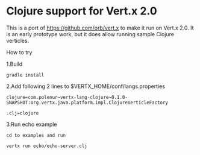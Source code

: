 # Clojure support for Vert.x 2.0

This is a port of https://github.com/orb/vert.x to make it run on Vert.x
2.0. It is an early prototype work, but it does allow running sample Clojure
verticles.

How to try

1.Build

	gradle install

2.Add following 2 lines to $VERTX_HOME/conf/langs.properties 

	clojure=com.polenur~vertx-lang-clojure~0.1.0-SNAPSHOT:org.vertx.java.platform.impl.ClojureVerticleFactory

	.clj=clojure

3.Run echo example

	cd to examples and run

	vertx run echo/echo-server.clj





